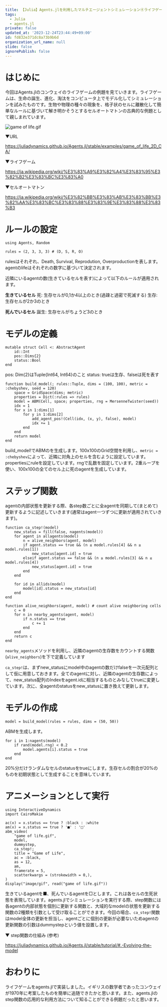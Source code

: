 ```yaml
---
title: 【Julia】Agents.jlを利用したマルチエージェントシミュレーション④ライフゲーム
tags:
  - Julia
  - agents.jl
private: false
updated_at: '2023-12-24T23:44:49+09:00'
id: fd832e371dc8a73b9b6d
organization_url_name: null
slide: false
ignorePublish: false
---
```


# はじめに
今回はAgents.jlのコンウェイのライフゲームの例題を見ていきます。ライフゲームは、生命の誕生、進化、淘汰をコンピュータ上でモデル化してシミュレーションを試みたものです。生物や物理の種々の現象を、格子状のセルに離散化して簡単なルールに基づいて解き明かそうとするセルオートマトンの古典的な例題として親しまれています。

![game of life.gif](https://qiita-image-store.s3.ap-northeast-1.amazonaws.com/0/614347/81b09eca-32b9-4924-4a33-2e9c60703721.gif)


▼URL

https://juliadynamics.github.io/Agents.jl/stable/examples/game_of_life_2D_CA/

▼ライフゲーム

https://ja.wikipedia.org/wiki/%E3%83%A9%E3%82%A4%E3%83%95%E3%82%B2%E3%83%BC%E3%83%A0

▼セルオートマトン

https://ja.wikipedia.org/wiki/%E3%82%BB%E3%83%AB%E3%83%BB%E3%82%AA%E3%83%BC%E3%83%88%E3%83%9E%E3%83%88%E3%83%B3

# ルールの設定

```julia:
using Agents, Random

rules = (2, 3, 3, 3) # (D, S, R, O)
```

rulesはそれぞれ、Death, Survival, Reprodution, Overproductionを表します。agentのlifeはそれぞれの数字に基づいて決定されます。

近隣にいるagentの数(生きているセルを表す)によって以下のルールが適用されます。

**生きているセル**
死: 生存セルが0,1か4以上のとき(過疎と過密で死滅する)
生存: 生存セルが2か3のとき

**死んでいるセル**
誕生: 生存セルがちょうど3のとき

# モデルの定義

```julia:
mutable struct Cell <: AbstractAgent
    id::Int
    pos::Dims{2}
    status::Bool
end
```

pos: Dim{2}はTuple{Int64, Int64}のこと
status: trueは生存、falseは死を表す

```julia:
function build_model(; rules::Tuple, dims = (100, 100), metric = :chebyshev, seed = 120)
    space = GridSpace(dims; metric)
    properties = Dict(:rules => rules)
    model = ABM(Cell, space; properties, rng = MersenneTwister(seed))
    idx = 1
    for x in 1:dims[1]
        for y in 1:dims[2]
            add_agent_pos!(Cell(idx, (x, y), false), model)
            idx += 1
        end
    end
    return model
end
```

build_model!でABMのを生成します。100x100のGrid空間を利用し、`metric = :chebyshev`によって、近隣に対角上のセルを含むように設定しています。propertiesにruleを設定しています。rngで乱数を固定しています。2重ループを使い、100x100の全てのセル上に死のagentを生成しています。

# ステップ関数

agentの内部状態を更新する際、各step数ごとに全agentを同期して(まとめて)更新するように記述していきます(通常はagent一つずつに更新が適用されていきます)。

```julia:
function ca_step!(model)
    new_status = fill(false, nagents(model))
    for agent in allagents(model)
        n = alive_neighbors(agent, model)
        if agent.status == true && (n ≤ model.rules[4] && n ≥ model.rules[1])
            new_status[agent.id] = true
        elseif agent.status == false && (n ≥ model.rules[3] && n ≤ model.rules[4])
            new_status[agent.id] = true
        end
    end

    for id in allids(model)
        model[id].status = new_status[id]
    end
end

function alive_neighbors(agent, model) # count alive neighboring cells
    c = 0
    for n in nearby_agents(agent, model)
        if n.status == true
            c += 1
        end
    end
    return c
end
```
`nearby_agents`メソッドを利用し、近隣のagentの生存数をカウントする関数(`alive_neighbors`)を下で定義しています

`ca_step!`は、まずnew_statusにmodel中のagentの数だけfalseを一次元配列として仮に用意しておきます。全てのagentに対し、近隣のagentの生存数によって、new_status配列のIndexをagent.idに相当するものとみなしてtrueに変更しています。次に、全agentのstatusをnew_statusに置き換えて更新します。

# モデルの作成

```julia:
model = build_model(rules = rules, dims = (50, 50))
```

ABMを生成します。

```julia:
for i in 1:nagents(model)
    if rand(model.rng) < 0.2
        model.agents[i].status = true
    end
end
```

20%分だけランダムなセルのstatusをtrueにします。生存セルの割合が20%のものを初期状態として生成することを意味しています。

# アニメーションとして実行

```julia:
using InteractiveDynamics
import CairoMakie

ac(x) = x.status == true ? :black : :white
am(x) = x.status == true ? '■' : '□'
abm_video(
    "game of life.gif",
    model,
    dummystep,
    ca_step!;
    title = "Game of Life",
    ac = :black,
    as = 12,
    am,
    framerate = 5,
    scatterkwargs = (strokewidth = 0,),
)
display("image/gif", read("game of life.gif"))
```

生きているagentを■、死んでいるagentを□とします。これは各セルの生死状態を表現しています。agents.jlでシミュレーションを実行する際、step関数には各agentの内部状態を個別に更新する関数と、大域的なmodelの状態を更新する関数の2種類を引数として受け取ることができます。今回の場合、`ca_step!`関数はmodel全体の更新を担当し、agentごとに個別の更新が必要ないためagentの更新関数の引数はdummystepという値を設置します。

▼ step関数の仕組み (参考)

https://juliadynamics.github.io/Agents.jl/stable/tutorial/#.-Evolving-the-model

# おわりに
ライフゲームをagents.jlで実装しました。イギリスの数学者であったコンウェイが1970年に考案したものを簡単に追随できたかと思います。また、agents.jlのstep関数の応用的な利用方法について知ることができる例題だったと思います。
